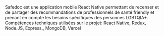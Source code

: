 Safedoc est une application mobile React Native permettant de recenser et de partager des recommandations de professionnels de santé friendly et prenant en compte les besoins spécifiques des personnes LGBTQIA+. Compétences techniques utilisées sur le projet: React Native, Redux, Node.JS, Express., MongoDB, Vercel
